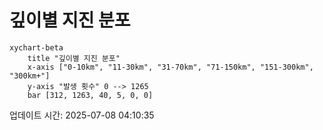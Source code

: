 # 깊이별 지진 분포

```mermaid
xychart-beta
    title "깊이별 지진 분포"
    x-axis ["0-10km", "11-30km", "31-70km", "71-150km", "151-300km", "300km+"]
    y-axis "발생 횟수" 0 --> 1265
    bar [312, 1263, 40, 5, 0, 0]
```

업데이트 시간: 2025-07-08 04:10:35
